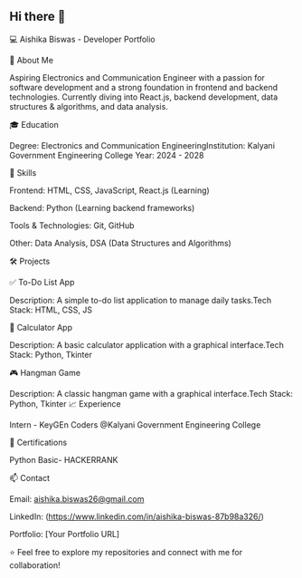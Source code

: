 ## Hi there 👋
💻 Aishika Biswas - Developer Portfolio

🚀 About Me

Aspiring Electronics and Communication Engineer with a passion for software development and a strong foundation in frontend and backend technologies. Currently diving into React.js, backend development, data structures & algorithms, and data analysis.

🎓 Education

Degree: Electronics and Communication EngineeringInstitution: Kalyani Government Engineering College Year: 2024 - 2028

💼 Skills

Frontend: HTML, CSS, JavaScript, React.js (Learning)

Backend: Python (Learning backend frameworks)

Tools & Technologies: Git, GitHub

Other: Data Analysis, DSA (Data Structures and Algorithms)

🛠️ Projects

✅ To-Do List App

Description: A simple to-do list application to manage daily tasks.Tech Stack: HTML, CSS, JS 

🧮 Calculator App

Description: A basic calculator application with a graphical interface.Tech Stack: Python, Tkinter

🎮 Hangman Game

Description: A classic hangman game with a graphical interface.Tech Stack: Python, Tkinter
📈 Experience

Intern - KeyGEn Coders @Kalyani Government Engineering College 

📜 Certifications

Python Basic- HACKERRANK

📫 Contact

Email: aishika.biswas26@gmail.com

LinkedIn: (https://www.linkedin.com/in/aishika-biswas-87b98a326/)

Portfolio: [Your Portfolio URL]

⭐️ Feel free to explore my repositories and connect with me for collaboration!


<!--
**aishikabiswas/aishikabiswas** is a ✨ _special_ ✨ repository because its `README.md` (this file) appears on your GitHub profile.

Here are some ideas to get you started:

- 🔭 I’m currently working on ...
- 🌱 I’m currently learning ...
- 👯 I’m looking to collaborate on ...
- 🤔 I’m looking for help with ...
- 💬 Ask me about ...
- 📫 How to reach me: ...
- 😄 Pronouns: ...
- ⚡ Fun fact: ...
-->
